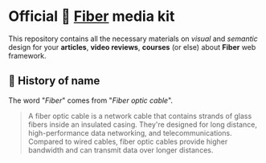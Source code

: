 # Official 🚀 [Fiber](https://github.com/gofiber/fiber) media kit

This repository contains all the necessary materials on _visual_ and _semantic_ design for your **articles**, **video reviews**, **courses** (or else) about **Fiber** web framework.

## 📝 History of name

The word "_Fiber_" comes from "_Fiber optic cable_". 

> A fiber optic cable is a network cable that contains strands of glass fibers inside an insulated casing. They're designed for long distance, high-performance data networking, and telecommunications. Compared to wired cables, fiber optic cables provide higher bandwidth and can transmit data over longer distances.
